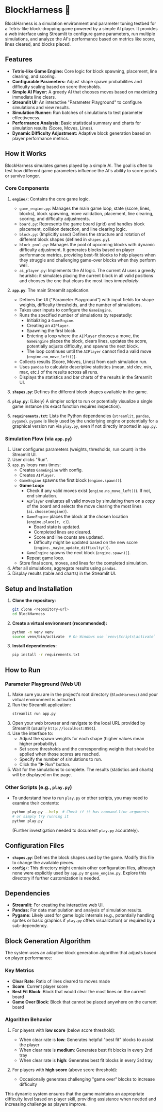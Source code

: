 # BlockHarness 🧩

BlockHarness is a simulation environment and parameter tuning testbed for a Tetris-like block-dropping game powered by a simple AI player. It provides a web interface using Streamlit to configure game parameters, run multiple simulations, and analyze the AI's performance based on metrics like score, lines cleared, and blocks placed.

## Features

*   **Tetris-like Game Engine:** Core logic for block spawning, placement, line clearing, and scoring.
*   **Configurable Parameters:** Adjust shape spawn probabilities and difficulty scaling based on score thresholds.
*   **Simple AI Player:** A greedy AI that chooses moves based on maximizing immediate line clears.
*   **Streamlit UI:** An interactive "Parameter Playground" to configure simulations and view results.
*   **Simulation Runner:** Run batches of simulations to test parameter effectiveness.
*   **Performance Analysis:** Basic statistical summary and charts for simulation results (Score, Moves, Lines).
*   **Dynamic Difficulty Adjustment:** Adaptive block generation based on player performance metrics.

## How it Works

BlockHarness simulates games played by a simple AI. The goal is often to test how different game parameters influence the AI's ability to score points or survive longer.

### Core Components

1.  **`engine/`**: Contains the core game logic.
    *   `game_engine.py`: Manages the main game loop, state (score, lines, blocks), block spawning, move validation, placement, line clearing, scoring, and difficulty adjustments.
    *   `board.py`: Represents the game board (grid) and handles block placement, collision detection, and line clearing logic.
    *   `block.py`: (Implicitly used) Defines the structure and rotation of different block shapes (defined in `shapes.py`).
    *   `block_pool.py`: Manages the pool of upcoming blocks with dynamic difficulty adjustment. It generates blocks based on player performance metrics, providing best-fit blocks to help players when they struggle and challenging game-over blocks when they perform well.
    *   `ai_player.py`: Implements the AI logic. The current AI uses a greedy heuristic: it simulates placing the current block in all valid positions and chooses the one that clears the most lines *immediately*.

2.  **`app.py`**: The main Streamlit application.
    *   Defines the UI ("Parameter Playground") with input fields for shape weights, difficulty thresholds, and the number of simulations.
    *   Takes user inputs to configure the `GameEngine`.
    *   Runs the specified number of simulations by repeatedly:
        *   Initializing a `GameEngine`.
        *   Creating an `AIPlayer`.
        *   Spawning the first block.
        *   Entering a loop where the `AIPlayer` chooses a move, the `GameEngine` places the block, clears lines, updates the score, potentially adjusts difficulty, and spawns the next block.
        *   The loop continues until the `AIPlayer` cannot find a valid move (`engine.no_move_left()`).
    *   Collects results (Score, Moves, Lines) from each simulation run.
    *   Uses `pandas` to calculate descriptive statistics (mean, std dev, min, max, etc.) of the results across all runs.
    *   Displays the statistics and bar charts of the results in the Streamlit UI.

3.  **`shapes.py`**: Defines the different block shapes available in the game.

4.  **`play.py`**: (Likely) A simpler script to run or potentially visualize a single game instance (its exact function requires inspection).

5.  **`requirements.txt`**: Lists the Python dependencies (`streamlit`, `pandas`, `pygame`). `pygame` is likely used by the underlying engine or potentially for a graphical version run via `play.py`, even if not directly imported in `app.py`.

### Simulation Flow (via `app.py`)

1.  User configures parameters (weights, thresholds, run count) in the Streamlit UI.
2.  User clicks "Run".
3.  `app.py` loops `runs` times:
    *   Creates `GameEngine` with config.
    *   Creates `AIPlayer`.
    *   `GameEngine` spawns the first block (`engine.spawn()`).
    *   **Game Loop:**
        *   Check if any valid moves exist (`engine.no_move_left()`). If not, end simulation.
        *   `AIPlayer` evaluates all valid moves by simulating them on a *copy* of the board and selects the move clearing the most lines (`ai.choose(engine)`).
        *   `GameEngine` places the block at the chosen location (`engine.place(r, c)`).
            *   Board state is updated.
            *   Completed lines are cleared.
            *   Score and line counts are updated.
            *   Difficulty might be updated based on the new score (`engine._maybe_update_difficulty()`).
        *   `GameEngine` spawns the next block (`engine.spawn()`).
        *   Repeat game loop.
    *   Store final score, moves, and lines for the completed simulation.
4.  After all simulations, aggregate results using `pandas`.
5.  Display results (table and charts) in the Streamlit UI.

## Setup and Installation

1.  **Clone the repository:**
    ```bash
    git clone <repository-url>
    cd BlockHarness
    ```
2.  **Create a virtual environment (recommended):**
    ```bash
    python -m venv venv
    source venv/bin/activate  # On Windows use `venv\Scripts\activate`
    ```
3.  **Install dependencies:**
    ```bash
    pip install -r requirements.txt
    ```

## How to Run

### Parameter Playground (Web UI)

1.  Make sure you are in the project's root directory (`BlockHarness`) and your virtual environment is activated.
2.  Run the Streamlit application:
    ```bash
    streamlit run app.py
    ```
3.  Open your web browser and navigate to the local URL provided by Streamlit (usually `http://localhost:8501`).
4.  Use the interface to:
    *   Adjust the spawn weights for each shape (higher values mean higher probability).
    *   Set score thresholds and the corresponding weights that should be applied when those scores are reached.
    *   Specify the number of simulations to run.
    *   Click the "▶️ Run" button.
5.  Wait for the simulations to complete. The results (statistics and charts) will be displayed on the page.

### Other Scripts (e.g., `play.py`)

*   To understand how to run `play.py` or other scripts, you may need to examine their contents:
    ```bash
    python play.py --help  # Check if it has command-line arguments
    # or simply try running it
    python play.py
    ```
    (Further investigation needed to document `play.py` accurately).

## Configuration Files

*   **`shapes.py`**: Defines the block shapes used by the game. Modify this file to change the available pieces.
*   **`config/`**: This directory might contain other configuration files, although none were explicitly used by `app.py` or `game_engine.py`. Explore this directory if further customization is needed.

## Dependencies

*   **Streamlit:** For creating the interactive web UI.
*   **Pandas:** For data manipulation and analysis of simulation results.
*   **Pygame:** Likely used for game logic internals (e.g., potentially handling sprites or basic graphics if `play.py` offers visualization) or required by a sub-dependency.

## Block Generation Algorithm

The system uses an adaptive block generation algorithm that adjusts based on player performance:

### Key Metrics
- **Clear Rate**: Ratio of lines cleared to moves made
- **Score**: Current player score
- **Best Fit Block**: Block that would clear the most lines on the current board
- **Game Over Block**: Block that cannot be placed anywhere on the current board

### Algorithm Behavior
1. For players with **low score** (below score threshold):
   - When clear rate is **low**: Generates helpful "best fit" blocks to assist the player
   - When clear rate is **medium**: Generates best fit blocks in every 2nd tray
   - When clear rate is **high**: Generates best fit blocks in every 3rd tray

2. For players with **high score** (above score threshold):
   - Occasionally generates challenging "game over" blocks to increase difficulty

This dynamic system ensures that the game maintains an appropriate difficulty level based on player skill, providing assistance when needed and increasing challenge as players improve. 